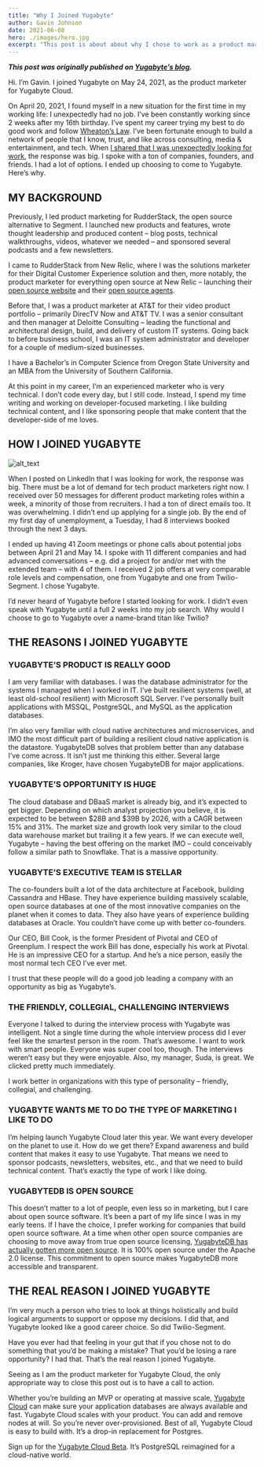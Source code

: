 ```yaml
---
title: "Why I Joined Yugabyte"
author: Gavin Johnson
date: 2021-06-08
hero: ./images/hero.jpg
excerpt: "This post is about about why I chose to work as a product marketer for Yugabyte over other companies."
---
```

**_This post was originally published on [Yugabyte’s blog](https://blog.yugabyte.com/why-i-joined-yugabyte-gavin/)._**
<br />

Hi. I’m Gavin. I joined Yugabyte on May 24, 2021, as the product marketer for Yugabyte Cloud.

On April 20, 2021, I found myself in a new situation for the first time in my working life:  I unexpectedly had no job. I’ve been constantly working since 2 weeks after my 16th birthday. I’ve spent my career trying my best to do good work and follow [Wheaton’s Law](https://knowyourmeme.com/memes/wheatons-law). I’ve been fortunate enough to build a network of people that I know, trust, and like across consulting, media & entertainment, and tech. When [I shared that I was unexpectedly looking for work](https://www.linkedin.com/posts/gavin-johnson_opentowork-activity-6790341474975383553-0NlC), the response was big. I spoke with a ton of companies, founders, and friends. I had a lot of options. I ended up choosing to come to Yugabyte. Here’s why.


## MY BACKGROUND

Previously, I led product marketing for RudderStack, the open source alternative to Segment. I launched new products and features, wrote thought leadership and produced content – blog posts, technical walkthroughs, videos, whatever we needed – and sponsored several podcasts and a few newsletters.

I came to RudderStack from New Relic, where I was the solutions marketer for their Digital Customer Experience solution and then, more notably, the product marketer for everything open source at New Relic – launching their [open source website](https://newrelic.com/blog/nerd-life/announcing-new-relic-open-source) and their [open source agents](https://newrelic.com/blog/best-practices/introducing-open-source-agents-and-projects).

Before that, I was a product marketer at AT&T for their video product portfolio – primarily DirecTV Now and AT&T TV. I was a senior consultant and then manager at Deloitte Consulting – leading the functional and architectural design, build, and delivery of custom IT systems. Going back to before business school, I was an IT system administrator and developer for a couple of medium-sized businesses.

I have a Bachelor’s in Computer Science from Oregon State University and an MBA from the University of Southern California.

At this point in my career, I’m an experienced marketer who is very technical. I don’t code every day, but I still code. Instead, I spend my time writing and working on developer-focused marketing. I like building technical content, and I like sponsoring people that make content that the developer-side of me loves.


## HOW I JOINED YUGABYTE

![alt_text](./images/li-post.png)

When I posted on LinkedIn that I was looking for work, the response was big. There must be a lot of demand for tech product marketers right now. I received over 50 messages for different product marketing roles within a week, a minority of those from recruiters. I had a ton of direct emails too. It was overwhelming. I didn’t end up applying for a single job. By the end of my first day of unemployment, a Tuesday, I had 8 interviews booked through the next 3 days.

I ended up having 41 Zoom meetings or phone calls about potential jobs between April 21 and May 14. I spoke with 11 different companies and had advanced conversations – e.g. did a project for and/or met with the extended team – with 4 of them. I received 2 job offers at very comparable role levels and compensation, one from Yugabyte and one from Twilio-Segment. I chose Yugabyte.

I’d never heard of Yugabyte before I started looking for work. I didn’t even speak with Yugabyte until a full 2 weeks into my job search. Why would I choose to go to Yugabyte over a name-brand titan like Twilio?


## THE REASONS I JOINED YUGABYTE


### YUGABYTE’S PRODUCT IS REALLY GOOD

I am very familiar with databases. I was the database administrator for the systems I managed when I worked in IT. I’ve built resilient systems (well, at least old-school resilient) with Microsoft SQL Server. I’ve personally built applications with MSSQL, PostgreSQL, and MySQL as the application databases.

I’m also very familiar with cloud native architectures and microservices, and IMO the most difficult part of building a resilient cloud native application is the datastore. YugabyteDB solves that problem better than any database I’ve come across. It isn’t just me thinking this either. Several large companies, like Kroger, have chosen YugabyteDB for major applications.


### YUGABYTE’S OPPORTUNITY IS HUGE

The cloud database and DBaaS market is already big, and it’s expected to get bigger. Depending on which analyst projection you believe, it is expected to be between $28B and $39B by 2026, with a CAGR between 15% and 31%. The market size and growth look very similar to the cloud data warehouse market but trailing it a few years. If we can execute well, Yugabyte – having the best offering on the market IMO – could conceivably follow a similar path to Snowflake. That is a massive opportunity.


### YUGABYTE’S EXECUTIVE TEAM IS STELLAR

The co-founders built a lot of the data architecture at Facebook, building Cassandra and HBase. They have experience building massively scalable, open source databases at one of the most innovative companies on the planet when it comes to data. They also have years of experience building databases at Oracle. You couldn’t have come up with better co-founders.

Our CEO, Bill Cook, is the former President of Pivotal and CEO of Greenplum. I respect the work Bill has done, especially his work at Pivotal. He is an impressive CEO for a startup. And he’s a nice person, easily the most normal tech CEO I’ve ever met.

I trust that these people will do a good job leading a company with an opportunity as big as Yugabyte’s.


### THE FRIENDLY, COLLEGIAL, CHALLENGING INTERVIEWS

Everyone I talked to during the interview process with Yugabyte was intelligent. Not a single time during the whole interview process did I ever feel like the smartest person in the room. That’s awesome. I want to work with smart people. Everyone was super cool too, though. The interviews weren’t easy but they were enjoyable. Also, my manager, Suda, is great. We clicked pretty much immediately.

I work better in organizations with this type of personality – friendly, collegial, and challenging.


### YUGABYTE WANTS ME TO DO THE TYPE OF MARKETING I LIKE TO DO

I’m helping launch Yugabyte Cloud later this year. We want every developer on the planet to use it. How do we get there? Expand awareness and build content that makes it easy to use Yugabyte. That means we need to sponsor podcasts, newsletters, websites, etc., and that we need to build technical content. That’s exactly the type of work I like doing.


### YUGABYTEDB IS OPEN SOURCE

This doesn’t matter to a lot of people, even less so in marketing, but I care about open source software. It’s been a part of my life since I was in my early teens. If I have the choice, I prefer working for companies that build open source software. At a time when other open source companies are choosing to move away from true open source licensing, [YugabyteDB has actually gotten more open source](https://www.yugabyte.com/why-we-changed-yugabyte-db-licensing-to-100-open-source/). It is 100% open source under the Apache 2.0 license. This commitment to open source makes YugabyteDB more accessible and transparent.


## THE REAL REASON I JOINED YUGABYTE

I’m very much a person who tries to look at things holistically and build logical arguments to support or oppose my decisions. I did that, and Yugabyte looked like a good career choice. So did Twilio-Segment.

Have you ever had that feeling in your gut that if you chose not to do something that you’d be making a mistake? That you’d be losing a rare opportunity? I had that. That’s the real reason I joined Yugabyte.

Seeing as I am the product marketer for Yugabyte Cloud, the only appropriate way to close this post out is to have a call to action.

Whether you’re building an MVP or operating at massive scale, [Yugabyte Cloud](https://www.yugabyte.com/cloud/) can make sure your application databases are always available and fast. Yugabyte Cloud scales with your product. You can add and remove nodes at will. So you’re never over-provisioned. Best of all, Yugabyte Cloud is easy to build with. It’s a drop-in replacement for Postgres.

Sign up for the [Yugabyte Cloud Beta](https://cloud.yugabyte.com/register). It’s PostgreSQL reimagined for a cloud-native world.